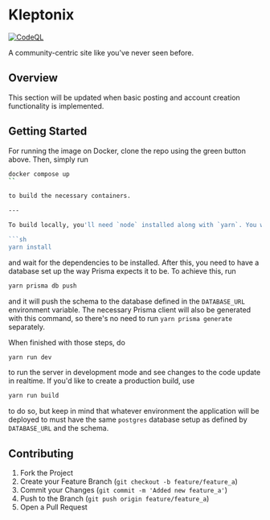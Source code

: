 # Kleptonix

[![CodeQL](https://github.com/hllywluis/kleptonix/actions/workflows/codeql-analysis.yml/badge.svg)](https://github.com/hllywluis/kleptonix/actions/workflows/codeql-analysis.yml)

A community-centric site like you've never seen before.

## Overview

This section will be updated when basic posting and account creation functionality is implemented.

## Getting Started

For running the image on Docker, clone the repo using the green button above. Then, simply run

````sh
docker compose up
``

to build the necessary containers.

---

To build locally, you'll need `node` installed along with `yarn`. You will also need `postgres` installed for the database with which to communicate with. With these installed, run

```sh
yarn install
````

and wait for the dependencies to be installed. After this, you need to have a database set up the way Prisma expects it to be. To achieve this, run

```sh
yarn prisma db push
```

and it will push the schema to the database defined in the `DATABASE_URL` environment variable. The necessary Prisma client will also be generated with this command, so there's no need to run `yarn prisma generate` separately.

When finished with those steps, do

```sh
yarn run dev
```

to run the server in development mode and see changes to the code update in realtime. If you'd like to create a production build, use

```sh
yarn run build
```

to do so, but keep in mind that whatever environment the application will be deployed to must have the same `postgres` database setup as defined by `DATABASE_URL` and the schema.

## Contributing

1. Fork the Project
2. Create your Feature Branch (`git checkout -b feature/feature_a`)
3. Commit your Changes (`git commit -m 'Added new feature_a'`)
4. Push to the Branch (`git push origin feature/feature_a`)
5. Open a Pull Request

